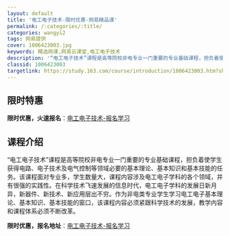 ```yaml
---
layout: default
title: '电工电子技术-限时优惠-网易精品课'
permalink: /:categories/:title/
categories: wangyi2
tags: 网易提供
cover: 1006423003.jpg
keywords: 精选网课,网易云课堂,电工电子技术
description: '“电工电子技术”课程是高等院校非电专业一门重要的专业基础课程，担负着使学生获得电路、电子技术及电气控制等领域必要的基本理'
classid: 1006423003
targetlink: https://study.163.com/course/introduction/1006423003.htm?share=1&shareId=1025206652&utm_campaign=share&utm_medium=iphoneShare&utm_source=&utm_u=1025206652
---
```


## 限时特惠

**限时优惠，火速报名**：[电工电子技术-报名学习](https://study.163.com/course/introduction/1006423003.htm?share=1&shareId=1025206652&utm_campaign=share&utm_medium=iphoneShare&utm_source=&utm_u=1025206652)

## 课程介绍

“电工电子技术”课程是高等院校非电专业一门重要的专业基础课程，担负着使学生获得电路、电子技术及电气控制等领域必要的基本理论、基本知识和基本技能的任务。该课程面对专业多，学生数量大，课程内容涉及电工电子学科的各个领域，并有很强的实践性。在科学技术飞速发展的信息时代，电工电子学科的发展日新月异，新器件、新技术、新应用层出不穷。作为非电类专业学生学习电工电子基本理论、基本知识、基本技能的窗口，该课程内容必须紧跟科学技术的发展，教学内容和课程体系必须不断改革。

**限时优惠，报名地址**：[电工电子技术-报名学习](https://study.163.com/course/introduction/1006423003.htm?share=1&shareId=1025206652&utm_campaign=share&utm_medium=iphoneShare&utm_source=&utm_u=1025206652)

